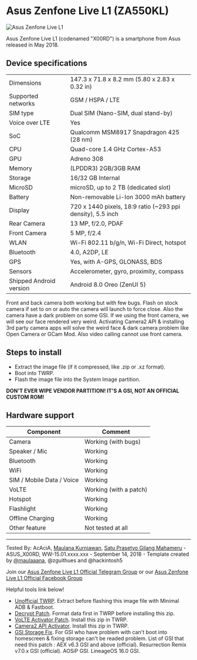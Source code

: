  # Asus Zenfone Live L1 (ZA550KL)
![Asus Zenfone Live L1](https://cdn2.gsmarena.com/vv/pics/asus/asus-zenfone-live-l1-za550kl-1.jpg)

Asus Zenfone Live L1 (codenamed "X00RD") is a smartphone from Asus released in May 2018.

## Device specifications

|                         |                                                                       |
| ----------------------- | :-------------------------------------------------------------------- |
| Dimensions              | 147.3 x 71.8 x 8.2 mm (5.80 x 2.83 x 0.32 in)                         |
| Supported networks      | GSM / HSPA / LTE                                                      |
| SIM type                | Dual SIM (Nano-SIM, dual stand-by)                                    |
| Voice over LTE          | Yes                                                                   |
| SoC                     | Qualcomm MSM8917 Snapdragon 425 (28 nm)                               |
| CPU                     | Quad-core 1.4 GHz Cortex-A53                                          |
| GPU                     | Adreno 308                                                            |
| Memory                  | (LPDDR3) 2GB/3GB RAM                                                  |
| Storage                 | 16/32 GB Internal                                                     |
| MicroSD                 | microSD, up to 2 TB (dedicated slot)                                  |
| Battery                 | Non-removable Li-Ion 3000 mAh battery                                 |
| Display                 | 720 x 1440 pixels, 18:9 ratio (~293 ppi density), 5.5 inch            |
| Rear Camera             | 13 MP, f/2.0, PDAF                                                    |
| Front Camera            | 5 MP, f/2.4                                                           |
| WLAN                    | Wi-Fi 802.11 b/g/n, Wi-Fi Direct, hotspot                             |
| Bluetooth               | 4.0, A2DP, LE                                                         |
| GPS                     | Yes, with A-GPS, GLONASS, BDS                                         |
| Sensors                 | Accelerometer, gyro, proximity, compass                               |
| Shipped Android version | Android 8.0 Oreo (ZenUI 5)                                            |

Front and back camera both working but with few bugs. Flash on stock camera if set to on or auto the camera will launch to force close. Also the camera have a dark problem on some GSI. If we using the front camera, we will see our face rendered very weird. Activating Camera2 API & installing 3rd party camera apps will solve the weird face & dark camera problem like Open Camera or GCam Mod. Also video calling cannot use front camera.

## Steps to install

* Extract the image file (if it compressed, like .zip or .xz format).
* Boot into TWRP.
* Flash the image file into the System Image partition.

**DON'T EVER WIPE VENDOR PARTITION! IT'S A GSI, NOT AN OFFICIAL CUSTOM ROM!**

## Hardware support

| Component                 |      Comment                                              |
|---------------------------|-----------------------------------------------------------|
| Camera                    | Working (with bugs)                                       |
| Speaker / Mic             | Working                                                   |
| Bluetooth                 | Working                                                   |
| WiFi                      | Working                                                   |
| SIM / Mobile Data / Voice | Working                                                   |
| VoLTE                     | Working (with a patch)                                    |
| Hotspot                   | Working                                                   |
| Flashlight                | Working                                                   |
| Offline Charging          | Working                                                   |
| Other feature             | Not tested at all                                         |
---

Tested By: AcAciA, [Maulana Kurniawan](https://t.me/maulaaana), [Satu Prasetyo Gilang Mahameru](https://t.me/m4h4m3ru) - ASUS_X00RD, WW-15.01.xxxx.xxx - September 14, 2018 - Template created by [@maulaaana](https://github.com/maulaaana), @zguithues and @hackintosh5

Join our [Asus Zenfone Live L1 Official Telegram Group](https://t.me/ZenfoneLiveL1) or our [Asus Zenfone Live L1 Official Facebook Group](https://www.facebook.com/groups/1179335585483994/)

Helpful tools link below!
* [Unofficial TWRP](https://drive.google.com/file/d/1xoSJfIA_E8q4_ALA3klovVGrjUZCm_UU/view?usp=drivesdk). Extract before flashing this image file with Minimal ADB & Fastboot.
* [Decrypt Patch](https://drive.google.com/file/d/1sYyVHio1WZeyL68dawvQ9lqTqyqrXVMg/view?usp=drivesdk). Format data first in TWRP before installing this zip.
* [VoLTE Activator Patch](https://drive.google.com/file/d/19Kxs2SYVkkTVfMaTECFDsUmHa6a9RtB_/view?usp=drivesdk). Install this zip in TWRP.
* [Camera2 API Activator](https://drive.google.com/file/d/1-0yDk65Zt5DNf61mWzwEzQOuplWh2fwo/view?usp=drivesdk). Install this zip in TWRP.
* [GSI Storage Fix](https://drive.google.com/file/d/1-FqD98pl9DVXeve7uvlSdFagwTYnrItc/view?usp=drivesdk). For GSI who have problem with can't boot into homescreen & fixing storage can't be readed problem. List of GSI that need this patch : AEX v6.3 GSI and above (official). Resurrection Remix v7.0.x GSI (official). AOSiP GSI. LineageOS 16.0 GSI.